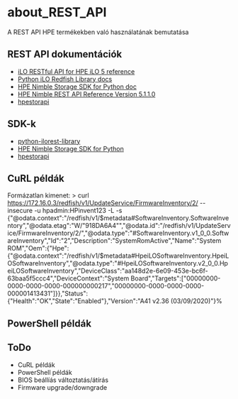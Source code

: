 # about_REST_API
A REST API HPE termékekben való használatának bemutatása

## REST API dokumentációk
- [iLO RESTful API for HPE iLO 5 reference](https://hewlettpackard.github.io/ilo-rest-api-docs/ilo5/)
- [Python iLO Redfish Library docs](https://hewlettpackard.github.io/python-ilorest-library/)
- [HPE Nimble Storage SDK for Python doc](https://hpe-storage.github.io/nimble-python-sdk/)
- [HPE Nimble REST API Reference Version 5.1.1.0](https://infosight.hpe.com/InfoSight/media/cms/active/public/pubs_REST_API_Reference_NOS_51x.whz//index.html)
- [hpestorapi](https://hpestorapi.readthedocs.io/en/latest/)

## SDK-k
- [python-ilorest-library](https://github.com/HewlettPackard/python-ilorest-library)
- [HPE Nimble Storage SDK for Python](https://github.com/hpe-storage/nimble-python-sdk)
- [hpestorapi](https://github.com/HewlettPackard/python-storage-clients)

## CuRL példák
Formázatlan kimenet:
    > curl https://172.16.0.3/redfish/v1/UpdateService/FirmwareInventory/2/ --insecure -u hpadmin:HPinvent123 -L -s
    {"@odata.context":"/redfish/v1/$metadata#SoftwareInventory.SoftwareInventory","@odata.etag":"W/\"918DA6A4\"","@odata.id":"/redfish/v1/UpdateService/FirmwareInventory/2/","@odata.type":"#SoftwareInventory.v1_0_0.SoftwareInventory","Id":"2","Description":"SystemRomActive","Name":"System ROM","Oem":{"Hpe":{"@odata.context":"/redfish/v1/$metadata#HpeiLOSoftwareInventory.HpeiLOSoftwareInventory","@odata.type":"#HpeiLOSoftwareInventory.v2_0_0.HpeiLOSoftwareInventory","DeviceClass":"aa148d2e-6e09-453e-bc6f-63baa5f5ccc4","DeviceContext":"System Board","Targets":["00000000-0000-0000-0000-000000000217","00000000-0000-0000-0000-000001413431"]}},"Status":{"Health":"OK","State":"Enabled"},"Version":"A41 v2.36 (03/09/2020)"}%


## PowerShell példák

## ToDo
- CuRL példák
- PowerShell példák
- BIOS beállíás változtatás/átírás
- Firmware upgrade/downgrade